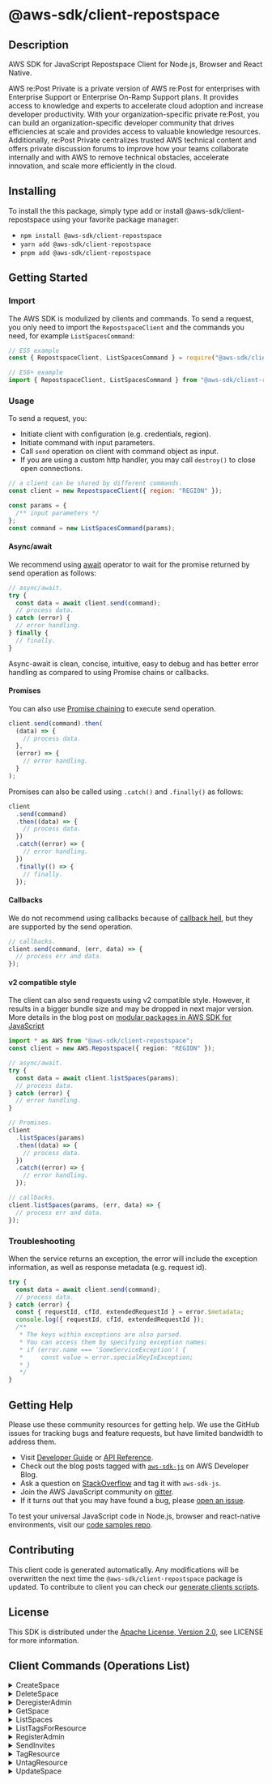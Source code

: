 <!-- generated file, do not edit directly -->

# @aws-sdk/client-repostspace

## Description

AWS SDK for JavaScript Repostspace Client for Node.js, Browser and React Native.

<p>AWS re:Post Private is a private version of AWS re:Post for enterprises with Enterprise Support or Enterprise On-Ramp Support plans. It provides access to knowledge and experts to accelerate cloud adoption and increase developer productivity. With your organization-specific private re:Post, you can build an organization-specific developer community that drives efficiencies at scale and provides access to valuable knowledge resources. Additionally, re:Post Private centralizes trusted AWS technical content and offers private discussion forums to improve how your teams collaborate internally and with AWS to remove technical obstacles, accelerate innovation, and scale more efficiently in the cloud.</p>

## Installing

To install the this package, simply type add or install @aws-sdk/client-repostspace
using your favorite package manager:

- `npm install @aws-sdk/client-repostspace`
- `yarn add @aws-sdk/client-repostspace`
- `pnpm add @aws-sdk/client-repostspace`

## Getting Started

### Import

The AWS SDK is modulized by clients and commands.
To send a request, you only need to import the `RepostspaceClient` and
the commands you need, for example `ListSpacesCommand`:

```js
// ES5 example
const { RepostspaceClient, ListSpacesCommand } = require("@aws-sdk/client-repostspace");
```

```ts
// ES6+ example
import { RepostspaceClient, ListSpacesCommand } from "@aws-sdk/client-repostspace";
```

### Usage

To send a request, you:

- Initiate client with configuration (e.g. credentials, region).
- Initiate command with input parameters.
- Call `send` operation on client with command object as input.
- If you are using a custom http handler, you may call `destroy()` to close open connections.

```js
// a client can be shared by different commands.
const client = new RepostspaceClient({ region: "REGION" });

const params = {
  /** input parameters */
};
const command = new ListSpacesCommand(params);
```

#### Async/await

We recommend using [await](https://developer.mozilla.org/en-US/docs/Web/JavaScript/Reference/Operators/await)
operator to wait for the promise returned by send operation as follows:

```js
// async/await.
try {
  const data = await client.send(command);
  // process data.
} catch (error) {
  // error handling.
} finally {
  // finally.
}
```

Async-await is clean, concise, intuitive, easy to debug and has better error handling
as compared to using Promise chains or callbacks.

#### Promises

You can also use [Promise chaining](https://developer.mozilla.org/en-US/docs/Web/JavaScript/Guide/Using_promises#chaining)
to execute send operation.

```js
client.send(command).then(
  (data) => {
    // process data.
  },
  (error) => {
    // error handling.
  }
);
```

Promises can also be called using `.catch()` and `.finally()` as follows:

```js
client
  .send(command)
  .then((data) => {
    // process data.
  })
  .catch((error) => {
    // error handling.
  })
  .finally(() => {
    // finally.
  });
```

#### Callbacks

We do not recommend using callbacks because of [callback hell](http://callbackhell.com/),
but they are supported by the send operation.

```js
// callbacks.
client.send(command, (err, data) => {
  // process err and data.
});
```

#### v2 compatible style

The client can also send requests using v2 compatible style.
However, it results in a bigger bundle size and may be dropped in next major version. More details in the blog post
on [modular packages in AWS SDK for JavaScript](https://aws.amazon.com/blogs/developer/modular-packages-in-aws-sdk-for-javascript/)

```ts
import * as AWS from "@aws-sdk/client-repostspace";
const client = new AWS.Repostspace({ region: "REGION" });

// async/await.
try {
  const data = await client.listSpaces(params);
  // process data.
} catch (error) {
  // error handling.
}

// Promises.
client
  .listSpaces(params)
  .then((data) => {
    // process data.
  })
  .catch((error) => {
    // error handling.
  });

// callbacks.
client.listSpaces(params, (err, data) => {
  // process err and data.
});
```

### Troubleshooting

When the service returns an exception, the error will include the exception information,
as well as response metadata (e.g. request id).

```js
try {
  const data = await client.send(command);
  // process data.
} catch (error) {
  const { requestId, cfId, extendedRequestId } = error.$metadata;
  console.log({ requestId, cfId, extendedRequestId });
  /**
   * The keys within exceptions are also parsed.
   * You can access them by specifying exception names:
   * if (error.name === 'SomeServiceException') {
   *     const value = error.specialKeyInException;
   * }
   */
}
```

## Getting Help

Please use these community resources for getting help.
We use the GitHub issues for tracking bugs and feature requests, but have limited bandwidth to address them.

- Visit [Developer Guide](https://docs.aws.amazon.com/sdk-for-javascript/v3/developer-guide/welcome.html)
  or [API Reference](https://docs.aws.amazon.com/AWSJavaScriptSDK/v3/latest/index.html).
- Check out the blog posts tagged with [`aws-sdk-js`](https://aws.amazon.com/blogs/developer/tag/aws-sdk-js/)
  on AWS Developer Blog.
- Ask a question on [StackOverflow](https://stackoverflow.com/questions/tagged/aws-sdk-js) and tag it with `aws-sdk-js`.
- Join the AWS JavaScript community on [gitter](https://gitter.im/aws/aws-sdk-js-v3).
- If it turns out that you may have found a bug, please [open an issue](https://github.com/aws/aws-sdk-js-v3/issues/new/choose).

To test your universal JavaScript code in Node.js, browser and react-native environments,
visit our [code samples repo](https://github.com/aws-samples/aws-sdk-js-tests).

## Contributing

This client code is generated automatically. Any modifications will be overwritten the next time the `@aws-sdk/client-repostspace` package is updated.
To contribute to client you can check our [generate clients scripts](https://github.com/aws/aws-sdk-js-v3/tree/main/scripts/generate-clients).

## License

This SDK is distributed under the
[Apache License, Version 2.0](http://www.apache.org/licenses/LICENSE-2.0),
see LICENSE for more information.

## Client Commands (Operations List)

<details>
<summary>
CreateSpace
</summary>

[Command API Reference](https://docs.aws.amazon.com/AWSJavaScriptSDK/v3/latest/clients/client-repostspace/classes/createspacecommand.html) / [Input](https://docs.aws.amazon.com/AWSJavaScriptSDK/v3/latest/clients/client-repostspace/interfaces/createspacecommandinput.html) / [Output](https://docs.aws.amazon.com/AWSJavaScriptSDK/v3/latest/clients/client-repostspace/interfaces/createspacecommandoutput.html)

</details>
<details>
<summary>
DeleteSpace
</summary>

[Command API Reference](https://docs.aws.amazon.com/AWSJavaScriptSDK/v3/latest/clients/client-repostspace/classes/deletespacecommand.html) / [Input](https://docs.aws.amazon.com/AWSJavaScriptSDK/v3/latest/clients/client-repostspace/interfaces/deletespacecommandinput.html) / [Output](https://docs.aws.amazon.com/AWSJavaScriptSDK/v3/latest/clients/client-repostspace/interfaces/deletespacecommandoutput.html)

</details>
<details>
<summary>
DeregisterAdmin
</summary>

[Command API Reference](https://docs.aws.amazon.com/AWSJavaScriptSDK/v3/latest/clients/client-repostspace/classes/deregisteradmincommand.html) / [Input](https://docs.aws.amazon.com/AWSJavaScriptSDK/v3/latest/clients/client-repostspace/interfaces/deregisteradmincommandinput.html) / [Output](https://docs.aws.amazon.com/AWSJavaScriptSDK/v3/latest/clients/client-repostspace/interfaces/deregisteradmincommandoutput.html)

</details>
<details>
<summary>
GetSpace
</summary>

[Command API Reference](https://docs.aws.amazon.com/AWSJavaScriptSDK/v3/latest/clients/client-repostspace/classes/getspacecommand.html) / [Input](https://docs.aws.amazon.com/AWSJavaScriptSDK/v3/latest/clients/client-repostspace/interfaces/getspacecommandinput.html) / [Output](https://docs.aws.amazon.com/AWSJavaScriptSDK/v3/latest/clients/client-repostspace/interfaces/getspacecommandoutput.html)

</details>
<details>
<summary>
ListSpaces
</summary>

[Command API Reference](https://docs.aws.amazon.com/AWSJavaScriptSDK/v3/latest/clients/client-repostspace/classes/listspacescommand.html) / [Input](https://docs.aws.amazon.com/AWSJavaScriptSDK/v3/latest/clients/client-repostspace/interfaces/listspacescommandinput.html) / [Output](https://docs.aws.amazon.com/AWSJavaScriptSDK/v3/latest/clients/client-repostspace/interfaces/listspacescommandoutput.html)

</details>
<details>
<summary>
ListTagsForResource
</summary>

[Command API Reference](https://docs.aws.amazon.com/AWSJavaScriptSDK/v3/latest/clients/client-repostspace/classes/listtagsforresourcecommand.html) / [Input](https://docs.aws.amazon.com/AWSJavaScriptSDK/v3/latest/clients/client-repostspace/interfaces/listtagsforresourcecommandinput.html) / [Output](https://docs.aws.amazon.com/AWSJavaScriptSDK/v3/latest/clients/client-repostspace/interfaces/listtagsforresourcecommandoutput.html)

</details>
<details>
<summary>
RegisterAdmin
</summary>

[Command API Reference](https://docs.aws.amazon.com/AWSJavaScriptSDK/v3/latest/clients/client-repostspace/classes/registeradmincommand.html) / [Input](https://docs.aws.amazon.com/AWSJavaScriptSDK/v3/latest/clients/client-repostspace/interfaces/registeradmincommandinput.html) / [Output](https://docs.aws.amazon.com/AWSJavaScriptSDK/v3/latest/clients/client-repostspace/interfaces/registeradmincommandoutput.html)

</details>
<details>
<summary>
SendInvites
</summary>

[Command API Reference](https://docs.aws.amazon.com/AWSJavaScriptSDK/v3/latest/clients/client-repostspace/classes/sendinvitescommand.html) / [Input](https://docs.aws.amazon.com/AWSJavaScriptSDK/v3/latest/clients/client-repostspace/interfaces/sendinvitescommandinput.html) / [Output](https://docs.aws.amazon.com/AWSJavaScriptSDK/v3/latest/clients/client-repostspace/interfaces/sendinvitescommandoutput.html)

</details>
<details>
<summary>
TagResource
</summary>

[Command API Reference](https://docs.aws.amazon.com/AWSJavaScriptSDK/v3/latest/clients/client-repostspace/classes/tagresourcecommand.html) / [Input](https://docs.aws.amazon.com/AWSJavaScriptSDK/v3/latest/clients/client-repostspace/interfaces/tagresourcecommandinput.html) / [Output](https://docs.aws.amazon.com/AWSJavaScriptSDK/v3/latest/clients/client-repostspace/interfaces/tagresourcecommandoutput.html)

</details>
<details>
<summary>
UntagResource
</summary>

[Command API Reference](https://docs.aws.amazon.com/AWSJavaScriptSDK/v3/latest/clients/client-repostspace/classes/untagresourcecommand.html) / [Input](https://docs.aws.amazon.com/AWSJavaScriptSDK/v3/latest/clients/client-repostspace/interfaces/untagresourcecommandinput.html) / [Output](https://docs.aws.amazon.com/AWSJavaScriptSDK/v3/latest/clients/client-repostspace/interfaces/untagresourcecommandoutput.html)

</details>
<details>
<summary>
UpdateSpace
</summary>

[Command API Reference](https://docs.aws.amazon.com/AWSJavaScriptSDK/v3/latest/clients/client-repostspace/classes/updatespacecommand.html) / [Input](https://docs.aws.amazon.com/AWSJavaScriptSDK/v3/latest/clients/client-repostspace/interfaces/updatespacecommandinput.html) / [Output](https://docs.aws.amazon.com/AWSJavaScriptSDK/v3/latest/clients/client-repostspace/interfaces/updatespacecommandoutput.html)

</details>
